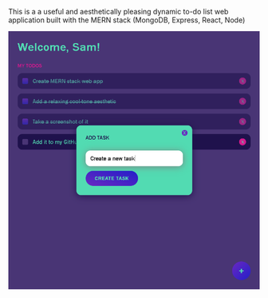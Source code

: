 This is a a useful and aesthetically pleasing dynamic to-do list web application built with the MERN stack (MongoDB, Express, React, Node) 

<img src="./MERNToDo.png" alt="MERN To-Do App Screenshot">

